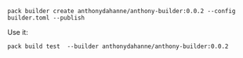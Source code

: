 ```shell
pack builder create anthonydahanne/anthony-builder:0.0.2 --config builder.toml --publish 
```

Use it:

```shell
pack build test  --builder anthonydahanne/anthony-builder:0.0.2
```